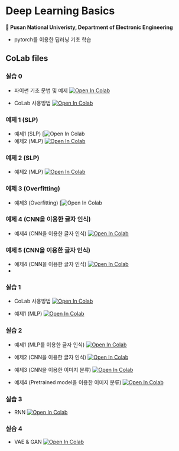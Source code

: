 # Deep Learning Basics
**🏫 Pusan National Univeristy, Department of Electronic Engineering**

- pytorch를 이용한 딥러닝 기초 학습

## CoLab files

### 실습 0

- 파이썬 기초 문법 및 예제 [![Open In Colab](https://colab.research.google.com/assets/colab-badge.svg)](https://colab.research.google.com/github/joonheeCho/Artificial-Intelligence-Basic-Course/blob/main/%EC%9D%B8%EA%B3%B5%EC%A7%80%EB%8A%A5_%EA%B8%B0%EC%B4%88%EA%B3%BC%EC%A0%95_Day1.ipynb)


- CoLab 사용방법 [![Open In Colab](https://colab.research.google.com/assets/colab-badge.svg)](https://colab.research.google.com/drive/1mWJoCZ2WqirWfwjte57euc0FlASr7p5Y)

### 예제 1 (SLP)

- 예제1 (SLP) [![Open In Colab](https://colab.research.google.com/drive/1Kg64xMoWn1Sqg5CxCh_lsXhmCp468Mdl)
- 예제2 (MLP) [![Open In Colab](https://colab.research.google.com/assets/colab-badge.svg)](https://colab.research.google.com/drive/1Kg64xMoWn1Sqg5CxCh_lsXhmCp468Mdl)

### 예제 2 (SLP)

- 예제2 (MLP) [![Open In Colab](https://colab.research.google.com/assets/colab-badge.svg)](https://colab.research.google.com/drive/1Pokl16NTpTLoGhSl87QA3DUUderszenv)


### 예제 3 (Overfitting)

- 예제3 (Overfitting) [![Open In Colab](https://colab.research.google.com/drive/1RWtCA_C1LJFCYuuoVWhULePcLu03v9bi)


### 예제 4 (CNN을 이용한 글자 인식)

- 예제4 (CNN을 이용한 글자 인식) [![Open In Colab](https://colab.research.google.com/assets/colab-badge.svg)](https://colab.research.google.com/drive/1HjSt-91rR3BQjQZZV9X3lPzEnbnflQaO)

### 예제 5 (CNN을 이용한 글자 인식)

- 예제4 (CNN을 이용한 글자 인식) [![Open In Colab](https://colab.research.google.com/assets/colab-badge.svg)](https://colab.research.google.com/drive/1HjSt-91rR3BQjQZZV9X3lPzEnbnflQaO)
- 
  
### 실습 1

- CoLab 사용방법 [![Open In Colab](https://colab.research.google.com/assets/colab-badge.svg)](https://colab.research.google.com/drive/1mWJoCZ2WqirWfwjte57euc0FlASr7p5Y)

- 예제1 (MLP) [![Open In Colab](https://colab.research.google.com/assets/colab-badge.svg)](https://colab.research.google.com/drive/1Pokl16NTpTLoGhSl87QA3DUUderszenv)
  

### 실습 2

- 예제1 (MLP를 이용한 글자 인식) [![Open In Colab](https://colab.research.google.com/assets/colab-badge.svg)](https://colab.research.google.com/drive/1fnVI_WNYfi0uB62NXX54M4rYIQmRHZGC?usp=sharing)

- 예제2 (CNN을 이용한 글자 인식) [![Open In Colab](https://colab.research.google.com/assets/colab-badge.svg)](https://colab.research.google.com/drive/1HjSt-91rR3BQjQZZV9X3lPzEnbnflQaO)

- 예제3 (CNN을 이용한 이미지 분류) [![Open In Colab](https://colab.research.google.com/assets/colab-badge.svg)](https://colab.research.google.com/drive/1Va7JJCEwCNpNjyU78RcXOIX0mGKWu6I8?usp=sharing)

- 예제4 (Pretrained model을 이용한 이미지 분류) [![Open In Colab](https://colab.research.google.com/assets/colab-badge.svg)](https://colab.research.google.com/drive/1ORyOrm5zzBiYDLg0GmnynLoW3HBvfh4T?usp=sharing)


### 실습 3

- RNN [![Open In Colab](https://colab.research.google.com/assets/colab-badge.svg)](https://colab.research.google.com/github/joonheeCho/Artificial-Intelligence-Basic-Course/blob/main/%EC%9D%B8%EA%B3%B5%EC%A7%80%EB%8A%A5_%EA%B8%B0%EC%B4%88%EA%B3%BC%EC%A0%95_Day4.ipynb)


### 실습 4

- VAE & GAN [![Open In Colab](https://colab.research.google.com/assets/colab-badge.svg)](https://colab.research.google.com/github/joonheeCho/Artificial-Intelligence-Basic-Course/blob/main/%EC%9D%B8%EA%B3%B5%EC%A7%80%EB%8A%A5_%EA%B8%B0%EC%B4%88%EA%B3%BC%EC%A0%95_Day5.ipynb)
